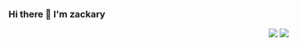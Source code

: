 ### Hi there 👋 I'm zackary

<p align="right">
  <img src="https://awesome-github-stats.azurewebsites.net/user-stats/zackaryliu?cardType=level&theme=prussian">
  <img src="https://github-readme-stats.vercel.app/api/top-langs/?username=zackaryliu&layout=compact&langs_count=10&hide=javascript,html,css&theme=prussian">
</p>

<!--
**ZackaryLiu/zackaryliu** is a ✨ _special_ ✨ repository because its `README.md` (this file) appears on your GitHub profile.

Here are some ideas to get you started:

- 🔭 I’m currently working on ...
- 🌱 I’m currently learning ...
- 👯 I’m looking to collaborate on ...
- 🤔 I’m looking for help with ...
- 💬 Ask me about ...
- 📫 How to reach me: ...
- 😄 Pronouns: ...
- ⚡ Fun fact: ...
-->
